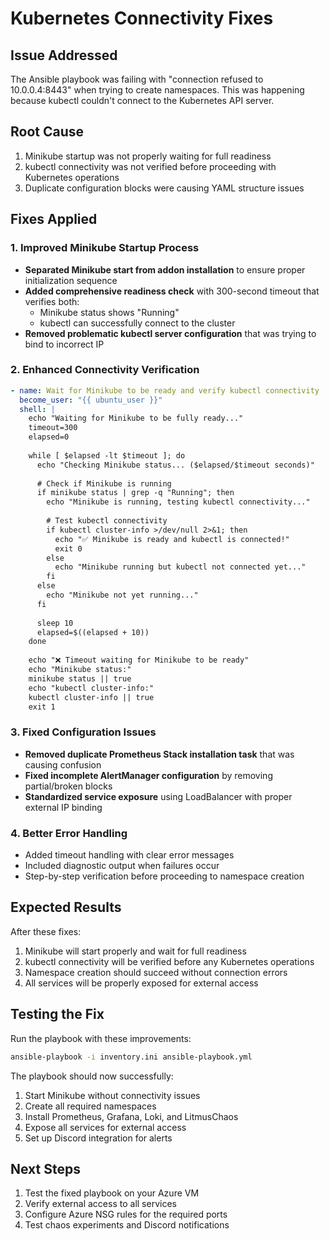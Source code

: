 # Kubernetes Connectivity Fixes

## Issue Addressed
The Ansible playbook was failing with "connection refused to 10.0.0.4:8443" when trying to create namespaces. This was happening because kubectl couldn't connect to the Kubernetes API server.

## Root Cause
1. Minikube startup was not properly waiting for full readiness
2. kubectl connectivity was not verified before proceeding with Kubernetes operations
3. Duplicate configuration blocks were causing YAML structure issues

## Fixes Applied

### 1. Improved Minikube Startup Process
- **Separated Minikube start from addon installation** to ensure proper initialization sequence
- **Added comprehensive readiness check** with 300-second timeout that verifies both:
  - Minikube status shows "Running"
  - kubectl can successfully connect to the cluster
- **Removed problematic kubectl server configuration** that was trying to bind to incorrect IP

### 2. Enhanced Connectivity Verification
```yaml
- name: Wait for Minikube to be ready and verify kubectl connectivity
  become_user: "{{ ubuntu_user }}"
  shell: |
    echo "Waiting for Minikube to be fully ready..."
    timeout=300
    elapsed=0
    
    while [ $elapsed -lt $timeout ]; do
      echo "Checking Minikube status... ($elapsed/$timeout seconds)"
      
      # Check if Minikube is running
      if minikube status | grep -q "Running"; then
        echo "Minikube is running, testing kubectl connectivity..."
        
        # Test kubectl connectivity
        if kubectl cluster-info >/dev/null 2>&1; then
          echo "✅ Minikube is ready and kubectl is connected!"
          exit 0
        else
          echo "Minikube running but kubectl not connected yet..."
        fi
      else
        echo "Minikube not yet running..."
      fi
      
      sleep 10
      elapsed=$((elapsed + 10))
    done
    
    echo "❌ Timeout waiting for Minikube to be ready"
    echo "Minikube status:"
    minikube status || true
    echo "kubectl cluster-info:"
    kubectl cluster-info || true
    exit 1
```

### 3. Fixed Configuration Issues
- **Removed duplicate Prometheus Stack installation task** that was causing confusion
- **Fixed incomplete AlertManager configuration** by removing partial/broken blocks
- **Standardized service exposure** using LoadBalancer with proper external IP binding

### 4. Better Error Handling
- Added timeout handling with clear error messages
- Included diagnostic output when failures occur
- Step-by-step verification before proceeding to namespace creation

## Expected Results
After these fixes:
1. Minikube will start properly and wait for full readiness
2. kubectl connectivity will be verified before any Kubernetes operations
3. Namespace creation should succeed without connection errors
4. All services will be properly exposed for external access

## Testing the Fix
Run the playbook with these improvements:
```bash
ansible-playbook -i inventory.ini ansible-playbook.yml
```

The playbook should now successfully:
1. Start Minikube without connectivity issues
2. Create all required namespaces
3. Install Prometheus, Grafana, Loki, and LitmusChaos
4. Expose all services for external access
5. Set up Discord integration for alerts

## Next Steps
1. Test the fixed playbook on your Azure VM
2. Verify external access to all services
3. Configure Azure NSG rules for the required ports
4. Test chaos experiments and Discord notifications
